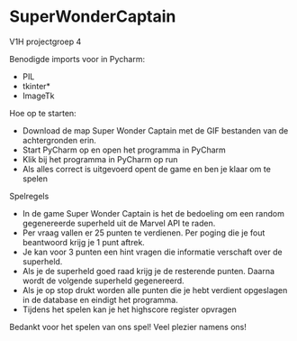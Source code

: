# SuperWonderCaptain
V1H projectgroep 4

Benodigde imports voor in Pycharm:
- PIL
- tkinter*
- ImageTk

Hoe op te starten:
- Download de map Super Wonder Captain met de GIF bestanden van de achtergronden erin.
- Start PyCharm op en open het programma in PyCharm
- Klik bij het programma in PyCharm op run
- Als alles correct is uitgevoerd opent de game en ben je klaar om te spelen

Spelregels
- In de game Super Wonder Captain is het de bedoeling om een random gegenereerde superheld uit de Marvel API te raden.
- Per vraag vallen er 25 punten te verdienen. Per poging die je fout beantwoord krijg je 1 punt aftrek.
- Je kan voor 3 punten een hint vragen die informatie verschaft over de superheld.
- Als je de superheld goed raad krijg je de resterende punten. Daarna wordt de volgende superheld gegenereerd.
- Als je op stop drukt worden alle punten die je hebt verdient opgeslagen in de database en eindigt het programma.
- Tijdens het spelen kan je het highscore register opvragen 

Bedankt voor het spelen van ons spel!
Veel plezier namens ons!
